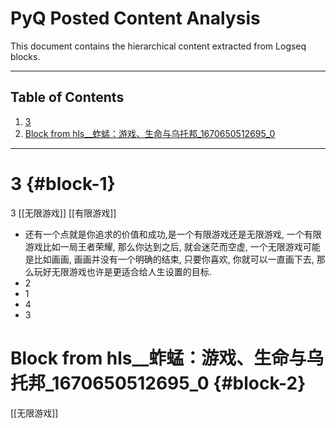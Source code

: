 # PyQ Posted Content Analysis

This document contains the hierarchical content extracted from Logseq blocks.

---

## Table of Contents

1. [3](#block-1)
2. [Block from hls__蚱蜢：游戏、生命与乌托邦_1670650512695_0](#block-2)

---

# 3 {#block-1}

3 \[\[无限游戏\]\] \[\[有限游戏\]\]

- 还有一个点就是你追求的价值和成功,是一个有限游戏还是无限游戏, 一个有限游戏比如一局王者荣耀, 那么你达到之后, 就会迷茫而空虚, 一个无限游戏可能是比如画画, 画画并没有一个明确的结束, 只要你喜欢, 你就可以一直画下去, 那么玩好无限游戏也许是更适合给人生设置的目标.
- 2
- 1
- 4
- 3

# Block from hls__蚱蜢：游戏、生命与乌托邦_1670650512695_0 {#block-2}

\[\[无限游戏\]\]


